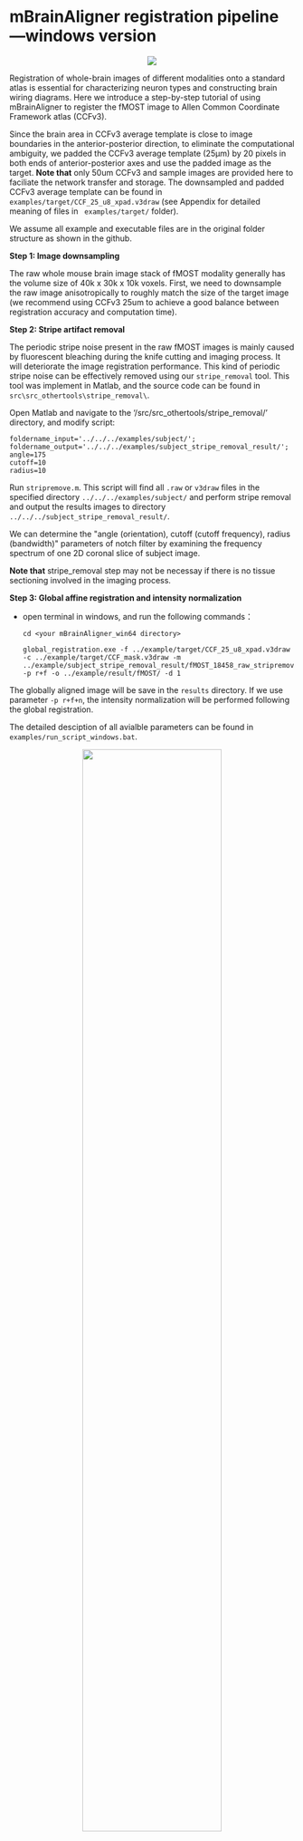 
# mBrainAligner registration pipeline—windows version 

 <center>
  <img src= https://github.com/Vaa3D/vaa3d_tools/blob/master/hackathon/mBrainAligner/doc/step_by_step_tutorial/image000.jpg>

  </center>

Registration of whole-brain images of different modalities onto a standard atlas is essential for characterizing neuron types and constructing brain wiring diagrams. Here we introduce a step-by-step tutorial of using mBrainAligner to register the fMOST image to Allen Common Coordinate Framework atlas (CCFv3). 

Since the brain area in CCFv3 average template is close to image boundaries in the anterior-posterior direction, to eliminate the computational ambiguity, we padded the CCFv3 average template (25µm) by 20 pixels in both ends of anterior-posterior axes and use the padded image as the target. **Note that** only 50um CCFv3 and sample images are provided here to faciliate the network transfer and storage. The downsampled and padded CCFv3 average template can be found in `examples/target/CCF_25_u8_xpad.v3draw` (see Appendix for detailed meaning of files in ` examples/target/` folder). 

We assume all example and executable files are in the original folder structure as shown in the github. 


**Step 1: Image downsampling**

The raw whole mouse brain image stack of fMOST modality generally has the volume size of 40k x 30k x 10k voxels. First, we need to downsample the raw image anisotropically to roughly match the size of the target image (we recommend using CCFv3 25um to achieve a good balance between registration accuracy and computation time). 


**Step 2: Stripe artifact removal** 

The periodic stripe noise present in the raw fMOST images is mainly caused by fluorescent bleaching during the knife cutting and imaging process. It will deteriorate the image registration performance. This kind of periodic stripe noise can be effectively removed using our `stripe_removal` tool. This tool was implement in Matlab, and the source code can be found in `src\src_othertools\stripe_removal\`. 

Open Matlab and navigate to the ‘/src/src_othertools/stripe_removal/’ directory, and modify script:
```
foldername_input='../../../examples/subject/';
foldername_output='../../../examples/subject_stripe_removal_result/';
angle=175
cutoff=10
radius=10
```
Run `stripremove.m`. This script will find all `.raw` or `v3draw` files in the specified directory `../../../examples/subject/` and perform stripe removal and output the results images to directory `../../../subject_stripe_removal_result/`. 

We can determine the "angle (orientation), cutoff (cutoff frequency), radius (bandwidth)" parameters of notch filter by examining the frequency spectrum of one 2D coronal slice of subject image. 

**Note that** stripe_removal step may not be necessay if there is no tissue sectioning involved in the imaging process. 


**Step 3: Global affine registration and intensity normalization**

- open terminal in windows, and run the following commands：
  ```
  cd <your mBrainAligner_win64 directory>
  
  global_registration.exe -f ../example/target/CCF_25_u8_xpad.v3draw -c ../example/target/CCF_mask.v3draw -m ../example/subject_stripe_removal_result/fMOST_18458_raw_stripremove.v3draw  -p r+f -o ../example/result/fMOST/ -d 1

  ```

The globally aligned image will be save in the `results` directory. 
If we use parameter `-p r+f+n`, the intensity normalization will be performed following the global registration. 

The detailed desciption of all avialble parameters can be found in `examples/run_script_windows.bat`.

  <center>
  <img src= https://github.com/Vaa3D/vaa3d_tools/blob/master/hackathon/mBrainAligner/doc/step_by_step_tutorial/image002.png width=70%>

  </center>


**(OPTIONAL) Perform global registration manually**

For partially imaged or damaged images, if you cannot obtain satisfactory results with automatic global registration, you try to implement it by providing matching points manually. 
1. Launch the Vaa3D software (http://penglab.janelia.org/proj/v3d);

2. Drag the target image (e.g. `examples/target/CCF_25_u8_xpad.v3draw`) and subject image (e.g. `examples/subject/fMOST_18458_raw.v3draw` into Vaa3D window. Once images are loaded, you will see the following window. 
  <center>
  <img src= https://github.com/Vaa3D/vaa3d_tools/blob/master/hackathon/mBrainAligner/doc/step_by_step_tutorial/image003.png width=70%>

  </center>

3.  Click `See in 3D` buton to display the image in 3D mode. Right-click the mouse and select the "2-right-clicks to define a maker" button to generate matching marker-pairs in two images. The number of marker is preferably more than 10, and then save the two sets of points as marker files.
  <center>
  <img src= https://github.com/Vaa3D/vaa3d_tools/blob/master/hackathon/mBrainAligner/doc/step_by_step_tutorial/image004.png width=70% >

  </center>

4.	Click menu <Plug-In/image_registation/alignment_affine_TPS_warp/warp image based on given matched point pairs >, a dialog will pop up. 
  <center>
  <img src= https://github.com/Vaa3D/vaa3d_tools/blob/master/hackathon/mBrainAligner/doc/step_by_step_tutorial/image005.png width=30% ><img src= https://github.com/Vaa3D/vaa3d_tools/blob/master/hackathon/mBrainAligner/doc/step_by_step_tutorial/image006.png width=30% >

  </center>

5.	In this dialog, choose marker file (the marker saved in the fourth step), and the image to be warpped (“examples/subject/fMOST_18458_raw.v3draw”), and the output file name. Then click `OK`. **TIP** The non-rigid registration can also be realized by choosing `warp mode` as `TPS`, however, it is not necessary in our pipeline since the local registraion module can do it much better.

**Step 4: Local registration**

open terminal in windows, and run the following commands：
```
local_registration.exe -p ../example/config/fMOST_config.txt -s ../example/result/fMOST/global.v3draw -m ../example/subject/fMOST_segmentation/ -l ../example/target/target_landmarks/low_landmarks.marker  -g ../example/target/ -o ../example/result/fMOST/
```
The local registration parameters are defined in `fMOST_config.txt`. Noted that if you don't have segmentation images, the “Select_modal” in the “fMOST_config.txt” needs to be set to 1. The detailed desciption of all avialble parameters can be found in `examples/run_script_windows.bat`.
The globally aligned image will be save in the `results` directory.
   <center>
  <img src= https://github.com/Vaa3D/vaa3d_tools/blob/master/hackathon/mBrainAligner/doc/step_by_step_tutorial/image007.png width=70% >

  Fig3 fMost brain segmentation image
  </center>


**Appendix (meaning of files in `examples/target/` folder)**
1.	CCF_mask.v3draw

    The foreground mask of CCFv3 average template. It is generated using Otsu thersholding.

2.	CCF_contour.v3draw

    The out-coutour mask of CCFv3 average template. It is generated from CCF_mask.v3draw using morphological filters. 

3.	CCF_roi.v3draw

    Mask of interest brain regions. Run “src/src_othertools/process/annotation_recolor.ipynb” to get the “CCF_roi.v3draw” image which only contains six mouse brain region (HY, HPF, CTX, CBX, BS and CP). You can still set the brain region of interest according to your needs. 
    The specific operations are: 
    - Select the number of the region you are interested in from “Mouse.csv”, for example, CTX is 688. 
    -  Modify the “areas_ids” of "In [18]" in annotation_recolor.ipynb, and put the number of the brain region you need in “areas_ids”.

4.	“fMOST_space_prior_sub.marker” and “fMOST_space_prior_tar.marker”

    This file is optional in registration; it can only be used when registering fMOST mouse brain. It contains modality-specific shape priors that can improve the performance of local registration. The method to obtain these two markers files is by registering the fMOST average templete image to the CCFv3 average template image, and then obtaining an accurate registration result by semi-automatic registration, and generating this two markers files at the same time. Registration the template brain to the CCFv3 can be obtained according to the next section “Step-by-step instructions to run mBrainAligner algorithm”.

5.	target_landmarks

    The marker files in “target_landmarks” are predefined target landmarks used for local registration which are generated using 2.5D corner detector. Three different densities of landmark (low, middle, high) are provided. Generally, better registration performance can be obtained if more target landmarks are used, however, with the cost of computation time. 

